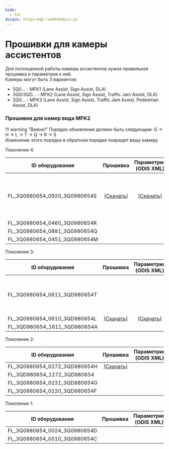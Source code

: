 ```yaml
---
hide:
  - toc
disqus: https-mqb-readthedocs-io
---
```


# Прошивки для камеры ассистентов

Для полноценной работы камеры ассистентов нужна правильная прошивка и параметрия к ней.  
Камеры могут быть 3 вариантов:  

* 5Q0... - MFK1 (Lane Assist, Sign Assist, DLA)  
* 3Q0/3QD... - MFK2 (Lane Assist, Sign Assist, Traffic Jam Assist, DLA)  
* 2Q0... - MFK3 (Lane Assist, Sign Assist, Traffic Jam Assist, Pedestrian Assist, DLA)  

### Прошивки для камер вида MFK2

!!! warning "Важно!"
    Порядок обновления должен быть следующим: G → H → L → T → Q → R → S  
    Изменение этого порядка в обратном порядке повредит вашу камеру

Поколение 4:  

| ID оборудования               | Прошивка                                        | Параметрия<br/>(ODIS XML)                           | Примечания                       |
| ----------------------------- |:-----------------------------------------------:|:---------------------------------------------------:|:--------------------------------:|
| FL_3Q0980654_0920_3Q0980654S  | [(Скачать)](../firmwares/FL_3Q0980654_0920.frf) | [(Скачать)](../firmwares/A5_3Q0980654S_BW2_STA.xml) | Не рекомендуется для Tiguan 2G.<br/>Существуют проблемы с удержанием в полосе |
| FL_3Q0980654_0460_3Q0980654R  ||||
| FL_3Q0980654_0881_3Q0980654Q  ||||
| FL_3Q0980654_0451_3Q0980654M  ||||

Поколение 3:  

| ID оборудования               | Прошивка                                        | Параметрия<br/>(ODIS XML)                               | Примечания                       |
| ----------------------------- |:-----------------------------------------------:|:-------------------------------------------------------:|:--------------------------------:|
| FL_3Q0980654_0611_3QD980654T  ||| Прошивка для Tiguan 2G от модельного ряда 2020 года |
| FL_3Q0980654_0610_3QD980654L  | [(Скачать)](../firmwares/FL_3Q0980654_0610.frf) | [(Скачать)](../firmwares/A5_3Q0980654L_TJA_653_mod.xml) ||
| FL_3QD980654_1611_3QD980654A  ||||

Поколение 2:  

| ID оборудования               | Прошивка                                        | Параметрия<br/>(ODIS XML)                               | Примечания                       |
| ----------------------------- |:-----------------------------------------------:|:-------------------------------------------------------:|:--------------------------------:|
| FL_3Q0980654_0272_3QD980654H  | [(Скачать)](../firmwares/FL_3Q0980654_0272.frf) |||
| FL_3QD980654_1272_3QD980654   ||||
| FL_3Q0980654_0231_3QD980654G  ||||
| FL_3Q0980654_0220_3QD980654F  ||||

Поколение 1:  

| ID оборудования               | Прошивка                                        | Параметрия<br/>(ODIS XML)                               | Примечания                       |
| ----------------------------- |:-----------------------------------------------:|:-------------------------------------------------------:|:--------------------------------:|
| FL_3Q0980654_0024_3Q0980654D  ||||
| FL_3Q0980654_0010_3Q0980654C  ||||